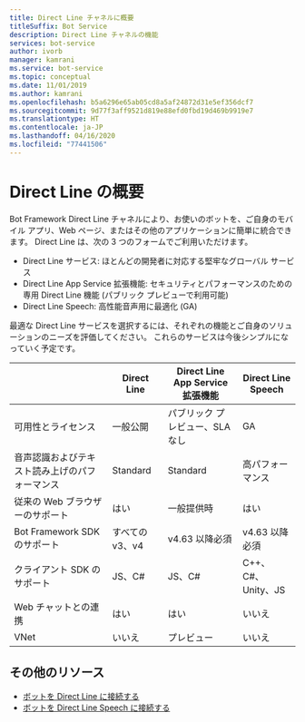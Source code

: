 ```yaml
---
title: Direct Line チャネルに概要
titleSuffix: Bot Service
description: Direct Line チャネルの機能
services: bot-service
author: ivorb
manager: kamrani
ms.service: bot-service
ms.topic: conceptual
ms.date: 11/01/2019
ms.author: kamrani
ms.openlocfilehash: b5a6296e65ab05cd8a5af24872d31e5ef356dcf7
ms.sourcegitcommit: 9d77f3aff9521d819e88efd0fbd19d469b9919e7
ms.translationtype: HT
ms.contentlocale: ja-JP
ms.lasthandoff: 04/16/2020
ms.locfileid: "77441506"
---
```

# <a name="about-direct-line"></a>Direct Line の概要

Bot Framework Direct Line チャネルにより、お使いのボットを、ご自身のモバイル アプリ、Web ページ、またはその他のアプリケーションに簡単に統合できます。
Direct Line は、次の 3 つのフォームでご利用いただけます。
- Direct Line サービス: ほとんどの開発者に対応する堅牢なグローバル サービス
- Direct Line App Service 拡張機能: セキュリティとパフォーマンスのための専用 Direct Line 機能 (パブリック プレビューで利用可能)
- Direct Line Speech: 高性能音声用に最適化 (GA)

最適な Direct Line サービスを選択するには、それぞれの機能とご自身のソリューションのニーズを評価してください。 これらのサービスは今後シンプルになっていく予定です。

|                            | Direct Line | Direct Line App Service 拡張機能 | Direct Line Speech |
|----------------------------|-------------|-----------------------------------|--------------------|
| 可用性とライセンス    | 一般公開 | パブリック プレビュー、SLA なし  | GA |
| 音声認識およびテキスト読み上げのパフォーマンス | Standard | Standard | 高パフォーマンス |
| 従来の Web ブラウザーのサポート | はい | 一般提供時 | はい |
| Bot Framework SDK のサポート | すべての v3、v4 | v4.63 以降必須 | v4.63 以降必須 |
| クライアント SDK のサポート    | JS、C# | JS、C# | C++、C#、Unity、JS|
| Web チャットとの連携  | はい | はい | いいえ|
| VNet | いいえ | プレビュー | いいえ |


## <a name="additional-resources"></a>その他のリソース
- [ボットを Direct Line に接続する](bot-service-channel-connect-directline.md)
- [ボットを Direct Line Speech に接続する](bot-service-channel-connect-directlinespeech.md)
